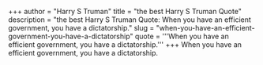 +++
author = "Harry S Truman"
title = "the best Harry S Truman Quote"
description = "the best Harry S Truman Quote: When you have an efficient government, you have a dictatorship."
slug = "when-you-have-an-efficient-government-you-have-a-dictatorship"
quote = '''When you have an efficient government, you have a dictatorship.'''
+++
When you have an efficient government, you have a dictatorship.
